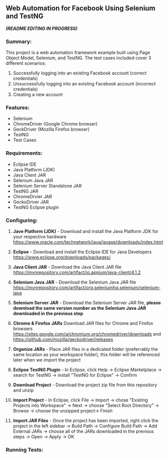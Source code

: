 ## Web Automation for Facebook Using Selenium and TestNG

**_(README EDITING IN PROGRESS)_**

### Summary:

This project is a web automation framework example built using Page Object Model, Selenium, and TestNG. The test cases included cover 3 different scenarios:
1. Successfully logging into an existing Facebook account (correct credentials)
2. Unsuccessfully logging into an existing Facebook account (incorrect credentials) 
3. Creating a new account


### Features:

- Selenium 
- ChromeDriver (Google Chrome browser)
- GeckDriver (Mozilla Firefox browser)
- TestNG
- Test Cases


### Requirements:

- Eclipse IDE
- Java Platform (JDK)
- Java Client JAR
- Selenium Java JAR
- Selenium Server Standalone JAR
- TestNG JAR
- ChromeDrvier JAR
- GeckoDriver JAR
- TestNG Eclipse plugin


### Configuring:

1) **Jave Platform (JDK)** - Download and install the Java Platform JDK for your respective hardware https://www.oracle.com/technetwork/java/javase/downloads/index.html

2) **Eclipse** - Download and install the Eclipse IDE for Java Developers https://www.eclipse.org/downloads/packages/

3) **Java Client JAR** - Download the Java Client JAR file https://mvnrepository.com/artifact/io.appium/java-client/4.1.2

4) **Selenium Java JAR** - Download the Selenium Java JAR file https://mvnrepository.com/artifact/org.seleniumhq.selenium/selenium-java

5) **Selenium Server JAR** - Download the Selenium Server JAR file, **please download the same version number as the Selenium Java JAR downloaded in the previous step**

6) **Chrome & Firefox JARs** Download JAR files for Chrome and Firefox browsers
https://sites.google.com/a/chromium.org/chromedriver/downloads and https://github.com/mozilla/geckodriver/releases

7) **Organize JARs** - Place JAR files in a dedicated folder (preferrably the same location as your workspace folder), this folder will be referenced later when we import the project

8) **Eclipse TestNG Plugin** - In Eclipse, click Help -> Eclipse Marketplace -> search for TestNG -> install "TestNG for Eclipse" -> Confirm

9) **Download Project** - Download the project zip file from this repository and unzip

10) **Import Project** - In Eclipse, click File -> Import -> chose "Existing Projects into Workspace" -> Next -> choose "Select Root Directory" -> Browse -> choose the unzipped project-> Finish

11) **Import JAR Files** - Once the project has been imported, right click the project in the left sidebar -> Build Path -> Configure Build Path -> Add External JARs -> choose all of the JARs downloaded in the previous steps -> Open -> Apply -> OK


### Running Tests:
